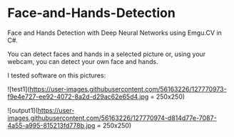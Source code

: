 # Face-and-Hands-Detection
Face and Hands Detection with Deep Neural Networks using Emgu.CV in C#.

You can detect faces and hands in a selected picture or, using your webcam, you can detect your own face and hands.

I tested software on this pictures:


![test1](https://user-images.githubusercontent.com/56163226/127770973-f9e4e727-ee92-4072-8a2d-d29ac62e65d4.jpg = 250x250)

![output1](https://user-images.githubusercontent.com/56163226/127770974-d814d77e-7087-4a55-a995-815213fd778b.jpg = 250x250)
